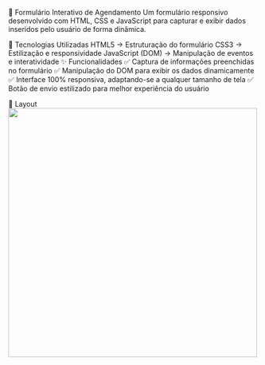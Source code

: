 📅 Formulário Interativo de Agendamento
Um formulário responsivo desenvolvido com HTML, CSS e JavaScript para capturar e exibir dados inseridos pelo usuário de forma dinâmica.

🚀 Tecnologias Utilizadas
HTML5 → Estruturação do formulário
CSS3 → Estilização e responsividade
JavaScript (DOM) → Manipulação de eventos e interatividade
✨ Funcionalidades
✅ Captura de informações preenchidas no formulário
✅ Manipulação do DOM para exibir os dados dinamicamente
✅ Interface 100% responsiva, adaptando-se a qualquer tamanho de tela
✅ Botão de envio estilizado para melhor experiência do usuário

📸 Layout
<img src="C:\Users\ricardo.moretti\Pictures\Screenshots\Captura de tela 2025-02-24 114856" width="500px">
